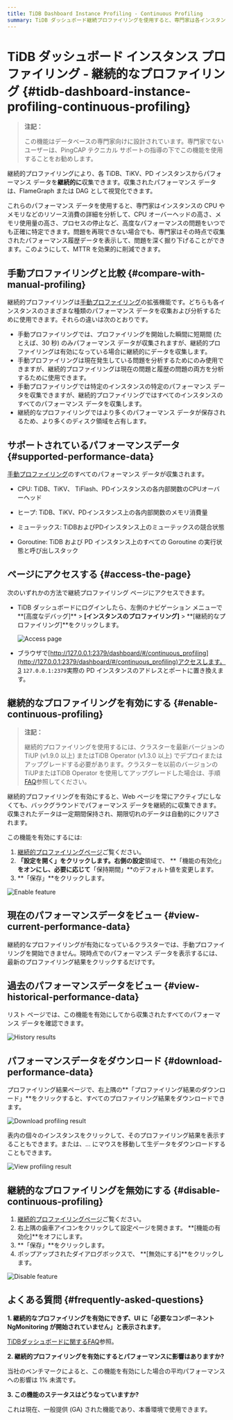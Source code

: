 ```yaml
---
title: TiDB Dashboard Instance Profiling - Continuous Profiling
summary: TiDB ダッシュボード継続プロファイリングを使用すると、専門家は各インスタンスからパフォーマンス データを継続的に収集して分析できるため、高度なパフォーマンスの問題を特定して解決できます。手動プロファイリングよりも多くのデータが保存されるため、現在の問題と過去の問題の両方を分析できます。この機能はダッシュボードまたはブラウザからアクセスでき、必要に応じて有効または無効にできます。パフォーマンスへの影響は最小限であるため、実本番環境に適しています。
---
```


# TiDB ダッシュボード インスタンス プロファイリング - 継続的なプロファイリング {#tidb-dashboard-instance-profiling-continuous-profiling}

> **注記：**
>
> この機能はデータベースの専門家向けに設計されています。専門家でないユーザーは、PingCAP テクニカル サポートの指導の下でこの機能を使用することをお勧めします。

継続的プロファイリングにより、各 TiDB、TiKV、PD インスタンスからパフォーマンス データを**継続的に**収集できます。収集されたパフォーマンス データは、FlameGraph または DAG として視覚化できます。

これらのパフォーマンス データを使用すると、専門家はインスタンスの CPU やメモリなどのリソース消費の詳細を分析して、CPU オーバーヘッドの高さ、メモリ使用量の高さ、プロセスの停止など、高度なパフォーマンスの問題をいつでも正確に特定できます。問題を再現できない場合でも、専門家はその時点で収集されたパフォーマンス履歴データを表示して、問題を深く掘り下げることができます。このようにして、MTTR を効果的に削減できます。

## 手動プロファイリングと比較 {#compare-with-manual-profiling}

継続的プロファイリングは[手動プロファイリング](/dashboard/dashboard-profiling.md)の拡張機能です。どちらも各インスタンスのさまざまな種類のパフォーマンス データを収集および分析するために使用できます。それらの違いは次のとおりです。

-   手動プロファイリングでは、プロファイリングを開始した瞬間に短期間 (たとえば、30 秒) のみパフォーマンス データが収集されますが、継続的プロファイリングは有効になっている場合に継続的にデータを収集します。
-   手動プロファイリングは現在発生している問題を分析するためにのみ使用できますが、継続的プロファイリングは現在の問題と履歴の問題の両方を分析するために使用できます。
-   手動プロファイリングでは特定のインスタンスの特定のパフォーマンス データを収集できますが、継続的プロファイリングではすべてのインスタンスのすべてのパフォーマンス データを収集します。
-   継続的なプロファイリングではより多くのパフォーマンス データが保存されるため、より多くのディスク領域を占有します。

## サポートされているパフォーマンスデータ {#supported-performance-data}

[手動プロファイリング](/dashboard/dashboard-profiling.md#supported-performance-data)のすべてのパフォーマンス データが収集されます。

-   CPU: TiDB、TiKV、 TiFlash、PDインスタンスの各内部関数のCPUオーバーヘッド

-   ヒープ: TiDB、TiKV、PDインスタンス上の各内部関数のメモリ消費量

-   ミューテックス: TiDBおよびPDインスタンス上のミューテックスの競合状態

-   Goroutine: TiDB および PD インスタンス上のすべての Goroutine の実行状態と呼び出しスタック

## ページにアクセスする {#access-the-page}

次のいずれかの方法で継続プロファイリング ページにアクセスできます。

-   TiDB ダッシュボードにログインしたら、左側のナビゲーション メニューで**[高度なデバッグ]** &gt; **[インスタンスのプロファイリング]** &gt; **[継続的なプロファイリング]**をクリックします。

    ![Access page](https://docs-download.pingcap.com/media/images/docs/dashboard/dashboard-conprof-access.png)

-   ブラウザで[http://127.0.0.1:2379/dashboard/#/continuous_profiling](http://127.0.0.1:2379/dashboard/#/continuous_profiling)アクセスします。3 `127.0.0.1:2379`実際の PD インスタンスのアドレスとポートに置き換えます。

## 継続的なプロファイリングを有効にする {#enable-continuous-profiling}

> **注記：**
>
> 継続的プロファイリングを使用するには、クラスターを最新バージョンのTiUP (v1.9.0 以上) またはTiDB Operator (v1.3.0 以上) でデプロイまたはアップグレードする必要があります。クラスターを以前のバージョンのTiUPまたはTiDB Operator を使用してアップグレードした場合は、手順[FAQ](/dashboard/dashboard-faq.md#a-required-component-ngmonitoring-is-not-started-error-is-shown)参照してください。

継続的プロファイリングを有効にすると、Web ページを常にアクティブにしなくても、バックグラウンドでパフォーマンス データを継続的に収集できます。収集されたデータは一定期間保持され、期限切れのデータは自動的にクリアされます。

この機能を有効にするには:

1.  [継続的プロファイリングページ](#access-the-page)ご覧ください。
2.  **「設定を開く」**をクリックします。右側の**設定**領域で、 **「機能の有効化」**をオンにし、必要に応じて**「保持期間」**のデフォルト値を変更します。
3.  **「保存」**をクリックします。

![Enable feature](https://docs-download.pingcap.com/media/images/docs/dashboard/dashboard-conprof-start.png)

## 現在のパフォーマンスデータをビュー {#view-current-performance-data}

継続的なプロファイリングが有効になっているクラスターでは、手動プロファイリングを開始できません。現時点でのパフォーマンス データを表示するには、最新のプロファイリング結果をクリックするだけです。

## 過去のパフォーマンスデータをビュー {#view-historical-performance-data}

リスト ページでは、この機能を有効にしてから収集されたすべてのパフォーマンス データを確認できます。

![History results](https://docs-download.pingcap.com/media/images/docs/dashboard/dashboard-conprof-history.png)

## パフォーマンスデータをダウンロード {#download-performance-data}

プロファイリング結果ページで、右上隅の**「プロファイリング結果のダウンロード」**をクリックすると、すべてのプロファイリング結果をダウンロードできます。

![Download profiling result](https://docs-download.pingcap.com/media/images/docs/dashboard/dashboard-conprof-download.png)

表内の個々のインスタンスをクリックして、そのプロファイリング結果を表示することもできます。または、... にマウスを移動して生データをダウンロードすることもできます。

![View profiling result](https://docs-download.pingcap.com/media/images/docs/dashboard/dashboard-conprof-single.png)

## 継続的なプロファイリングを無効にする {#disable-continuous-profiling}

1.  [継続的プロファイリングページ](#access-the-page)ご覧ください。
2.  右上隅の歯車アイコンをクリックして設定ページを開きます。 **[機能の有効化]**をオフにします。
3.  **「保存」**をクリックします。
4.  ポップアップされたダイアログボックスで、 **[無効にする]**をクリックします。

![Disable feature](https://docs-download.pingcap.com/media/images/docs/dashboard/dashboard-conprof-stop.png)

## よくある質問 {#frequently-asked-questions}

**1. 継続的なプロファイリングを有効にできず、UI に「必要なコンポーネントNgMonitoring が開始されていません」と表示されます**。

[TiDBダッシュボードに関するFAQ](/dashboard/dashboard-faq.md#a-required-component-ngmonitoring-is-not-started-error-is-shown)参照。

**2. 継続的プロファイリングを有効にするとパフォーマンスに影響はありますか?**

当社のベンチマークによると、この機能を有効にした場合の平均パフォーマンスへの影響は 1% 未満です。

**3. この機能のステータスはどうなっていますか?**

これは現在、一般提供 (GA) された機能であり、本番環境で使用できます。
